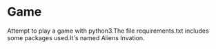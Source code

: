 # Game
Attempt to play a game with python3.The file requirements.txt includes some packages used.It's named Aliens Invation.

